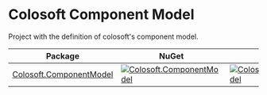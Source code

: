 # Colosoft Component Model

Project with the definition of colosoft's component model.


| Package | NuGet | Downloads |
| ------- | ------------ | --------- |
| [Colosoft.ComponentModel](https://www.nuget.org/packages/Colosoft.ComponentModel/) | [![Colosoft.ComponentModel](https://img.shields.io/nuget/v/Colosoft.ComponentModel.svg)](https://www.nuget.org/packages/Colosoft.ComponentModel/) | [![Colosoft.ComponentModel](https://img.shields.io/nuget/dt/Colosoft.ComponentModel.svg)](https://www.nuget.org/packages/Colosoft.ComponentModel/) |


